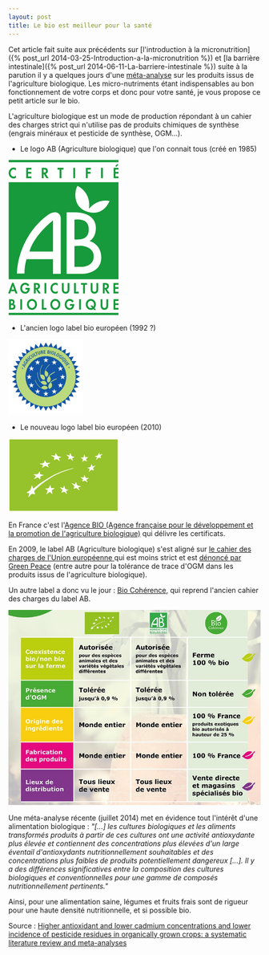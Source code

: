 ```yaml
---
layout: post
title: Le bio est meilleur pour la santé
---
```


Cet article fait suite aux précédents sur
[l'introduction à la micronutrition]({% post_url 2014-03-25-Introduction-a-la-micronutrition %}) et
[la barrière intestinale]({% post_url 2014-06-11-La-barriere-intestinale %})
suite à la parution il y a quelques jours d'une [méta-analyse](https://fr.wikipedia.org/wiki/M%C3%A9ta-analyse)
sur les produits issus de l'agriculture biologique.
Les micro-nutriments étant indispensables au bon fonctionnement de votre corps et donc pour votre santé,
je vous propose ce petit article sur le bio.

L'agriculture biologique est un mode de production répondant à un cahier des charges strict qui n'utilise pas
de produits chimiques de synthèse (engrais minéraux et pesticide de synthèse, OGM...).

- Le logo AB (Agriculture biologique) que l'on connait tous (créé en 1985)

![Logo AB](/assets/2014-07-18/Label-AB.png)

- L'ancien logo label bio européen (1992 ?)

![Ancien logo label bio européen](/assets/2014-07-18/Ancien-logo-label-bio-europeen.png)

- Le nouveau logo label bio européen (2010)

![Nouveau logo label bio européen](/assets/2014-07-18/Label-bio-europeen.png)

En France c'est l'[Agence BIO (Agence française pour le développement et la promotion de l'agriculture biologique)](http://www.agencebio.org/)
qui délivre les certificats.

En 2009, le label AB (Agriculture biologique) s'est aligné sur [le cahier des charges de l'Union européenne ](https://fr.wikipedia.org/wiki/Label_bio_de_l%27Union_europ%C3%A9enne#Cahier_des_charges)
qui est moins strict et est [dénoncé par Green Peace](http://www.greenpeace.org/belgium/fr/presse/communiques-presse/ogm-bio/)
(entre autre pour la tolérance de trace d'OGM dans les produits issus de l'agriculture biologique).

Un autre label a donc vu le jour : [Bio Cohérence](http://www.biocoherence.fr/Qu_est-ce_que_c_est_/Bio_Coherence_qu_est-ce_que_c_est_),
qui reprend l'ancien cahier des charges du label AB.

![Bio Cohérence](/assets/2014-07-18/Bio-Coherence.jpg)

Une méta-analyse récente (juillet 2014) met en évidence tout l'intérêt d'une alimentation biologique :
_"[...] les cultures biologiques et les aliments transformés produits à partir de ces cultures ont
une activité antioxydante plus élevée et contiennent des concentrations plus élevées d'un large éventail d'antioxydants
nutritionnellement souhaitables et des concentrations plus faibles de produits potentiellement dangereux [...].
Il y a des différences significatives entre la composition des cultures biologiques et conventionnelles pour une gamme
de composés nutritionnellement pertinents."_

Ainsi, pour une alimentation saine, légumes et fruits frais sont de rigueur pour une haute densité nutritionnelle, et si possible bio.

Source : [Higher antioxidant and lower cadmium concentrations and lower incidence of pesticide residues in organically grown crops: a systematic literature review and meta-analyses](http://www.ncbi.nlm.nih.gov/pmc/articles/PMC4141693/)
